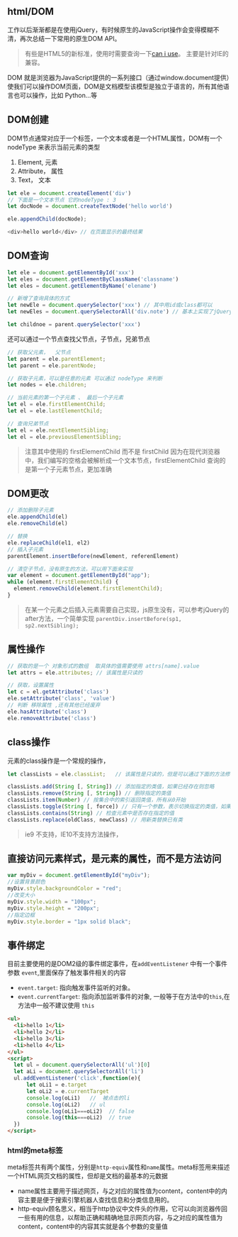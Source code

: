 ## html/DOM
工作以后渐渐都是在使用jQuery，有时候原生的JavaScript操作会变得模糊不清，再次总结一下常用的原生DOM API。
> 有些是HTML5的新标准，使用时需要查询一下[can i use](https://caniuse.com/#)。 主要是针对IE的兼容。


DOM 就是浏览器为JavaScript提供的一系列接口（通过window.document提供）使我们可以操作DOM页面，DOM是文档模型该模型是独立于语言的，所有其他语言也可以操作，比如 Python...等

## DOM创建
DOM节点通常对应于一个标签，一个文本或者是一个HTML属性，DOM有一个 nodeType 来表示当前元素的类型
1. Element, 元素
2. Attribute， 属性
3. Text， 文本

```js
let ele = document.createElement('div')
// 下面是一个文本节点 它的nodeType : 3
let docNode = document.createTextNode('hello world')

ele.appendChild(docNode);

<div>hello world</div> // 在页面显示的最终结果
```

## DOM查询
```js
let ele = document.getElementById('xxx')
let eles = document.getElementByClassName('classname')
let eles = document.getElementByName('elename')

// 新增了查询具体的方式
let newEle = document.querySelector('xxx') // 其中用id或class都可以
let newEles = document.querySelectorAll('div.note') // 基本上实现了jQuery选择器

let childnoe = parent.querySelector('xxx')
```

还可以通过一个节点查找父节点，子节点，兄弟节点
```js
// 获取父元素，  父节点
let parent = ele.parentElement;
let parent = ele.parentNode;

// 获取子元素，可以是任意的元素 可以通过 nodeType 来判断
let nodes = ele.children;

// 当前元素的第一个子元素 、 最后一个子元素
let el = ele.firstElementChild;
let el = ele.lastElementChild;

// 查询兄弟节点
let el = ele.nextElementSibling;
let el = ele.previousElementSibling;
```
> 注意其中使用的 firstElementChild 而不是 firstChild 因为在现代浏览器中，我们编写的空格会被解析成一个文本节点，firstElementChild 查询的是第一个子元素节点，更加准确

## DOM更改
```js
// 添加删除子元素
ele.appendChild(el)
ele.removeChild(el)

// 替换
ele.replaceChild(el1, el2)
// 插入子元素
parentElement.insertBefore(newElement, referenElement)

// 清空子节点，没有原生的方法，可以用下面来实现
var element = document.getElementById("app");
while (element.firstElementChild) {
  element.removeChild(element.firstElementChild);
}
```
> 在某一个元素之后插入元素需要自己实现，js原生没有，可以参考jQuery的 after方法，一个简单实现 `parentDiv.insertBefore(sp1, sp2.nextSibling);`


## 属性操作
```js
// 获取的是一个 对象形式的数组  取具体的值需要使用 attrs[name].value
let attrs = ele.attributes; // 该属性是只读的

// 获取，设置属性
let c = el.getAttribute('class')
ele.setAttribute('class', 'value')
// 判断 移除属性 ,还有其他已经废弃
ele.hasAttribute('class')
ele.removeAttribute('class')
```

## class操作
元素的class操作是一个常规的操作，
```js
let classLists = ele.classList;   // 该属性是只读的，但是可以通过下面的方法修改

classLists.add(String [, String]) // 添加指定的类值，如果已经存在则忽略
classLists.remove(String [, String]) // 删除指定的类值
classLists.item(Number) // 按集合中的索引返回类值，所有从0开始
classLists.toggle(String [, force]) // 只有一个参数，表示切换指定的类值，如果存在第二个参数，第二个参数的计算结果为true则添加，否则删除
classLists.contains(String) // 检查元素中是否存在指定的值
classLists.replace(oldClass, newClass) // 用新类替换已有类
```
> ie9 不支持，IE10不支持方法操作，

## 直接访问元素样式，是元素的属性，而不是方法访问
```js
var myDiv = document.getElementById("myDiv");
//设置背景颜色
myDiv.style.backgroundColor = "red";
//改变大小
myDiv.style.width = "100px";
myDiv.style.height = "200px";
//指定边框
myDiv.style.border = "1px solid black";
```

## 事件绑定
目前主要使用的是DOM2级的事件绑定事件，在`addEventListener` 中有一个事件参数 `event`,里面保存了触发事件相关的内容
- `event.target`: 指向触发事件监听的对象。
- `event.currentTarget`: 指向添加监听事件的对象, 一般等于在方法中的`this`,在方法中一般不建议使用 `this`
```html
<ul>
  <li>hello 1</li>
  <li>hello 2</li>
  <li>hello 3</li>
  <li>hello 4</li>
</ul>
<script>
  let ul = document.querySelectorAll('ul')[0]
  let aLi = document.querySelectorAll('li')
  ul.addEventListener('click',function(e){
      let oLi1 = e.target
      let oLi2 = e.currentTarget
      console.log(oLi1)   //  被点击的li
      console.log(oLi2)   // ul
      console.log(oLi1===oLi2)  // false
      console.log(this===oLi2)  // true
  })
</script>
```

### html的meta标签
meta标签共有两个属性，分别是`http-equiv`属性和`name`属性。meta标签用来描述一个HTML网页文档的属性，但却是文档的最基本的元数据
- name属性主要用于描述网页，与之对应的属性值为content，content中的内容主要是便于搜索引擎机器人查找信息和分类信息用的。
- http-equiv顾名思义，相当于http协议中文件头的作用，它可以向浏览器传回一些有用的信息，以帮助正确和精确地显示网页内容，与之对应的属性值为content，content中的内容其实就是各个参数的变量值